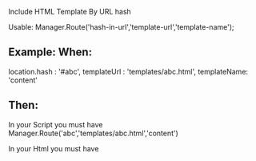 Include HTML Template By URL hash

Usable:
Manager.Route('hash-in-url','template-url','template-name');

<tag content-view='template-name'></tag>

Example:
When:
----------------
location.hash : '#abc',
templateUrl : 'templates/abc.html',
templateName: 'content'

Then:
----------------

In your Script you must have
Manager.Route('abc','templates/abc.html','content') 

In your Html you must have
<div content-view="content"></div>
